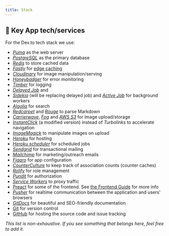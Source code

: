```yaml
---
title: Stack
---
```


## 🔑 Key App tech/services

For the Dev.to tech stack we use:

- [_Puma_](https://github.com/puma/puma) as the web server
- [_PostgreSQL_](https://www.postgresql.org/) as the primary database
- [_Redis_](https://redis.io/) to store cached data
- [_Fastly_](https://www.fastly.com/) for
  [edge caching](https://dev.to/ben/making-devto-insanely-fast)
- [_Cloudinary_](https://cloudinary.com/) for image manipulation/serving
- [_Honeybadger_](https://www.honeybadger.io/) for error monitoring
- [_Timber_](https://timber.io/) for logging
- [_Delayed Job_](https://github.com/collectiveidea/delayed_job) and
- [_Sidekiq_](https://github.com/mperham/sidekiq) (will be replacing delayed
  job) and [_Active Job_](https://guides.rubyonrails.org/active_job_basics.html)
  for background workers
- [_Algolia_](https://www.algolia.com/) for search
- [_Redcarpet_](https://github.com/vmg/redcarpet) and
  [_Rouge_](https://github.com/jneen/rouge) to parse Markdown
- [_Carrierwave_](https://github.com/carrierwaveuploader/carrierwave),
  [_Fog_](https://github.com/fog/fog-aws) and
  [_AWS S3_](https://aws.amazon.com/s3/) for image upload/storage
- [_InstantClick_](http://instantclick.io/) (a modified version) instead of
  _Turbolinks_ to accelerate navigation
- [_ImageMagick_](https://imagemagick.org/) to manipulate images on upload
- [_Heroku_](https://www.heroku.com) for hosting
- [_Heroku scheduler_](https://devcenter.heroku.com/articles/scheduler) for
  scheduled jobs
- [_Sendgrid_](https://sendgrid.com/) for transactional mailing
- [_Mailchimp_](https://mailchimp.com/) for marketing/outreach emails
- [_Figaro_](https://github.com/laserlemon/figaro) for app configuration
- [_CounterCulture_](https://github.com/magnusvk/counter_culture) to keep track
  of association counts (counter caches)
- [_Rolify_](https://github.com/RolifyCommunity/rolify) for role management
- [_Pundit_](https://github.com/varvet/pundit) for authorization
- [_Service Workers_](https://developer.mozilla.org/en-US/docs/Web/API/Service_Worker_API/Using_Service_Workers)
  to proxy traffic
- [Preact](https://preactjs.com/) for some of the frontend. See
  [the Frontend Guide](/frontend) for more info
- [_Pusher_](https://pusher.com) for realtime communication between the
  application and users' browsers
- [_GitDocs_](https://gitdocs.netlify.com) for beautiful and SEO-friendly
  documentation
- [Git](https://git-scm.com/) for version control
- [GitHub](https://github.com/) for hosting the source code and issue tracking

_This list is non-exhaustive. If you see something that belongs here, feel free
to add it._
